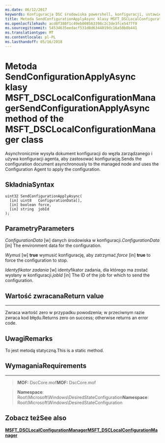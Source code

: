 ```yaml
---
ms.date: 06/12/2017
keywords: Konfiguracja DSC środowiska powershell, konfiguracji, ustawienia
title: Metoda SendConfigurationApplyAsync klasy MSFT_DSCLocalConfigurationManager
ms.openlocfilehash: acd8f380f1c49eb008563398c2c3de3fce5477f9
ms.sourcegitcommit: 54534635eedacf531d8d6344019dc16a50b8b441
ms.translationtype: MT
ms.contentlocale: pl-PL
ms.lasthandoff: 05/16/2018
---
```

# <a name="sendconfigurationapplyasync-method-of-the-msftdsclocalconfigurationmanager-class"></a><span data-ttu-id="8f084-103">Metoda SendConfigurationApplyAsync klasy MSFT_DSCLocalConfigurationManager</span><span class="sxs-lookup"><span data-stu-id="8f084-103">SendConfigurationApplyAsync method of the MSFT_DSCLocalConfigurationManager class</span></span>

<span data-ttu-id="8f084-104">Asynchronicznie wysyła dokument konfiguracji do węzła zarządzanego i używa konfiguracji agenta, aby zastosować konfigurację.</span><span class="sxs-lookup"><span data-stu-id="8f084-104">Sends the configuration document asynchronously to the managed node and uses the Configuration Agent to apply the configuration.</span></span>

<a name="syntax"></a><span data-ttu-id="8f084-105">Składnia</span><span class="sxs-lookup"><span data-stu-id="8f084-105">Syntax</span></span>
------

```mof
uint32 SendConfigurationApplyAsync(
  [in] uint8   ConfigurationData[],
  [in] boolean force,
  [in] string  jobId
);
```

<a name="parameters"></a><span data-ttu-id="8f084-106">Parametry</span><span class="sxs-lookup"><span data-stu-id="8f084-106">Parameters</span></span>
----------

<span data-ttu-id="8f084-107">*ConfigurationData* \[w\] danych środowiska w konfiguracji.</span><span class="sxs-lookup"><span data-stu-id="8f084-107">*ConfigurationData* \[in\] The environment data for the configuration.</span></span>

<span data-ttu-id="8f084-108">*Wymuś* \[w\] **true** wymusić konfigurację, aby zatrzymać.</span><span class="sxs-lookup"><span data-stu-id="8f084-108">*force* \[in\] **true** to force the configuration to stop.</span></span>

<span data-ttu-id="8f084-109">*Identyfikator zadania* \[w\] identyfikator zadania, dla którego ma zostać wysłany w konfiguracji.</span><span class="sxs-lookup"><span data-stu-id="8f084-109">*jobId* \[in\] The ID of the job for which to send the configuration.</span></span>

## <a name="return-value"></a><span data-ttu-id="8f084-110">Wartość zwracana</span><span class="sxs-lookup"><span data-stu-id="8f084-110">Return value</span></span>
------------

<span data-ttu-id="8f084-111">Zwraca wartość zero w przypadku powodzenia; w przeciwnym razie zwraca kod błędu.</span><span class="sxs-lookup"><span data-stu-id="8f084-111">Returns zero on success; otherwise returns an error code.</span></span>

## <a name="remarks"></a><span data-ttu-id="8f084-112">Uwagi</span><span class="sxs-lookup"><span data-stu-id="8f084-112">Remarks</span></span>

<span data-ttu-id="8f084-113">To jest metodą statyczną.</span><span class="sxs-lookup"><span data-stu-id="8f084-113">This is a static method.</span></span>

## <a name="requirements"></a><span data-ttu-id="8f084-114">Wymagania</span><span class="sxs-lookup"><span data-stu-id="8f084-114">Requirements</span></span>
------------
><span data-ttu-id="8f084-115">**MOF:** DscCore.mof</span><span class="sxs-lookup"><span data-stu-id="8f084-115">**MOF:** DscCore.mof</span></span>

><span data-ttu-id="8f084-116">**Namespace**: Root\Microsoft\Windows\DesiredStateConfiguration</span><span class="sxs-lookup"><span data-stu-id="8f084-116">**Namespace**: Root\Microsoft\Windows\DesiredStateConfiguration</span></span>


## <a name="see-also"></a><span data-ttu-id="8f084-117">Zobacz też</span><span class="sxs-lookup"><span data-stu-id="8f084-117">See also</span></span>


[<span data-ttu-id="8f084-118">**MSFT_DSCLocalConfigurationManager**</span><span class="sxs-lookup"><span data-stu-id="8f084-118">**MSFT_DSCLocalConfigurationManager**</span></span>](msft-dsclocalconfigurationmanager.md)